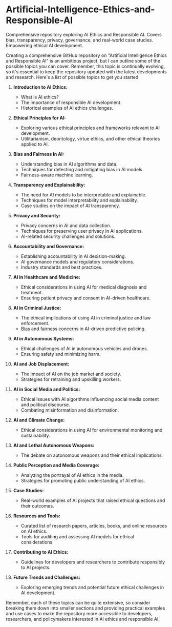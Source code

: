 # Artificial-Intelligence-Ethics-and-Responsible-AI
Comprehensive repository exploring AI Ethics and Responsible AI. Covers bias, transparency, privacy, governance, and real-world case studies. Empowering ethical AI development.

Creating a comprehensive GitHub repository on "Artificial Intelligence Ethics and Responsible AI" is an ambitious project, but I can outline some of the possible topics you can cover. Remember, this topic is continually evolving, so it's essential to keep the repository updated with the latest developments and research. Here's a list of possible topics to get you started:

1. **Introduction to AI Ethics:**
   - What is AI ethics?
   - The importance of responsible AI development.
   - Historical examples of AI ethics challenges.

2. **Ethical Principles for AI:**
   - Exploring various ethical principles and frameworks relevant to AI development.
   - Utilitarianism, deontology, virtue ethics, and other ethical theories applied to AI.

3. **Bias and Fairness in AI:**
   - Understanding bias in AI algorithms and data.
   - Techniques for detecting and mitigating bias in AI models.
   - Fairness-aware machine learning.

4. **Transparency and Explainability:**
   - The need for AI models to be interpretable and explainable.
   - Techniques for model interpretability and explainability.
   - Case studies on the impact of AI transparency.

5. **Privacy and Security:**
   - Privacy concerns in AI and data collection.
   - Techniques for preserving user privacy in AI applications.
   - AI-related security challenges and solutions.

6. **Accountability and Governance:**
   - Establishing accountability in AI decision-making.
   - AI governance models and regulatory considerations.
   - Industry standards and best practices.

7. **AI in Healthcare and Medicine:**
   - Ethical considerations in using AI for medical diagnosis and treatment.
   - Ensuring patient privacy and consent in AI-driven healthcare.

8. **AI in Criminal Justice:**
   - The ethical implications of using AI in criminal justice and law enforcement.
   - Bias and fairness concerns in AI-driven predictive policing.

9. **AI in Autonomous Systems:**
   - Ethical challenges of AI in autonomous vehicles and drones.
   - Ensuring safety and minimizing harm.

10. **AI and Job Displacement:**
    - The impact of AI on the job market and society.
    - Strategies for retraining and upskilling workers.

11. **AI in Social Media and Politics:**
    - Ethical issues with AI algorithms influencing social media content and political discourse.
    - Combating misinformation and disinformation.

12. **AI and Climate Change:**
    - Ethical considerations in using AI for environmental monitoring and sustainability.

13. **AI and Lethal Autonomous Weapons:**
    - The debate on autonomous weapons and their ethical implications.

14. **Public Perception and Media Coverage:**
    - Analyzing the portrayal of AI ethics in the media.
    - Strategies for promoting public understanding of AI ethics.

15. **Case Studies:**
    - Real-world examples of AI projects that raised ethical questions and their outcomes.

16. **Resources and Tools:**
    - Curated list of research papers, articles, books, and online resources on AI ethics.
    - Tools for auditing and assessing AI models for ethical considerations.

17. **Contributing to AI Ethics:**
    - Guidelines for developers and researchers to contribute responsibly to AI projects.

18. **Future Trends and Challenges:**
    - Exploring emerging trends and potential future ethical challenges in AI development.

Remember, each of these topics can be quite extensive, so consider breaking them down into smaller sections and providing practical examples and use cases to make the repository more accessible to developers, researchers, and policymakers interested in AI ethics and responsible AI.
